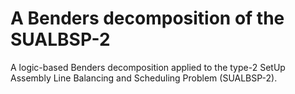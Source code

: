 # A Benders decomposition of the SUALBSP-2

A logic-based Benders decomposition applied to the type-2 SetUp Assembly Line Balancing and Scheduling Problem (SUALBSP-2).
